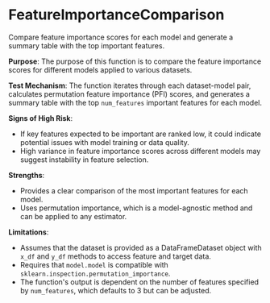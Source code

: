 # FeatureImportanceComparison

Compare feature importance scores for each model and generate a summary table
with the top important features.

**Purpose**: The purpose of this function is to compare the feature importance scores for different models applied to various datasets.

**Test Mechanism**: The function iterates through each dataset-model pair, calculates permutation feature importance (PFI) scores, and generates a summary table with the top `num_features` important features for each model.

**Signs of High Risk**:
- If key features expected to be important are ranked low, it could indicate potential issues with model training or data quality.
- High variance in feature importance scores across different models may suggest instability in feature selection.

**Strengths**:
- Provides a clear comparison of the most important features for each model.
- Uses permutation importance, which is a model-agnostic method and can be applied to any estimator.

**Limitations**:
- Assumes that the dataset is provided as a DataFrameDataset object with `x_df` and `y_df` methods to access feature and target data.
- Requires that `model.model` is compatible with `sklearn.inspection.permutation_importance`.
- The function's output is dependent on the number of features specified by `num_features`, which defaults to 3 but can be adjusted.